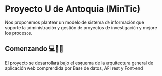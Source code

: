 # Proyecto U de Antoquia (MinTic)
Nos proponemos plantear un modelo de sistema de información que soporte la administración y gestión de proyectos de investigación y mejore los procesos.

## Comenzando 💻👨‍🔬
El proyecto se desarrollará bajo el esquema de la arquitectura general de aplicación web comprendida por Base de datos, API rest y Font-end